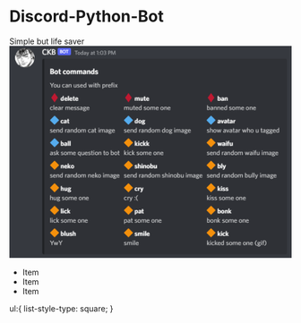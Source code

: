 # Discord-Python-Bot
Simple but life saver<br>
![My image](https://github.com/Cangozler/Discord-Python-Bot/blob/main/imgs/cmds.png)<br>

<ul>
  <li>Item</li>
  <li>Item</li>
  <li>Item</li>  
</ul>


ul:{
  list-style-type: square;
}
